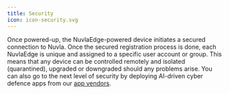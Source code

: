 ```yaml
---
title: Security
icon: icon-security.svg
---
```


Once powered-up, the NuvlaEdge-powered device initiates a secured connection to Nuvla. Once the secured registration process is done, each NuvlaEdge is unique and assigned to a specific user account or group. This means that any device can be controlled remotely and isolated (quarantined), upgraded or downgraded should any problems arise. You can also go to the next level of security by deploying AI-driven cyber defence apps from our [app vendors](/marketplace#app-vendors).
